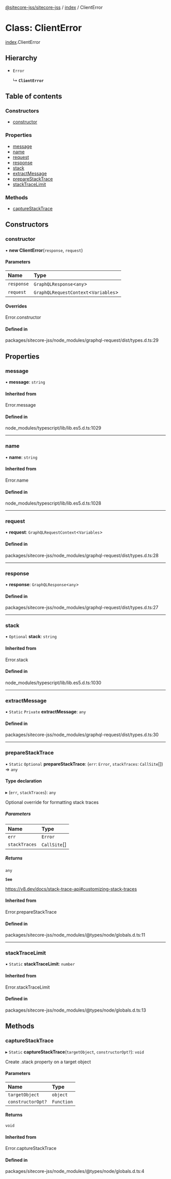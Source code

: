 [@sitecore-jss/sitecore-jss](../README.md) / [index](../modules/index.md) / ClientError

# Class: ClientError

[index](../modules/index.md).ClientError

## Hierarchy

- `Error`

  ↳ **`ClientError`**

## Table of contents

### Constructors

- [constructor](index.ClientError.md#constructor)

### Properties

- [message](index.ClientError.md#message)
- [name](index.ClientError.md#name)
- [request](index.ClientError.md#request)
- [response](index.ClientError.md#response)
- [stack](index.ClientError.md#stack)
- [extractMessage](index.ClientError.md#extractmessage)
- [prepareStackTrace](index.ClientError.md#preparestacktrace)
- [stackTraceLimit](index.ClientError.md#stacktracelimit)

### Methods

- [captureStackTrace](index.ClientError.md#capturestacktrace)

## Constructors

### constructor

• **new ClientError**(`response`, `request`)

#### Parameters

| Name | Type |
| :------ | :------ |
| `response` | `GraphQLResponse`\<`any`\> |
| `request` | `GraphQLRequestContext`\<`Variables`\> |

#### Overrides

Error.constructor

#### Defined in

packages/sitecore-jss/node_modules/graphql-request/dist/types.d.ts:29

## Properties

### message

• **message**: `string`

#### Inherited from

Error.message

#### Defined in

node_modules/typescript/lib/lib.es5.d.ts:1029

___

### name

• **name**: `string`

#### Inherited from

Error.name

#### Defined in

node_modules/typescript/lib/lib.es5.d.ts:1028

___

### request

• **request**: `GraphQLRequestContext`\<`Variables`\>

#### Defined in

packages/sitecore-jss/node_modules/graphql-request/dist/types.d.ts:28

___

### response

• **response**: `GraphQLResponse`\<`any`\>

#### Defined in

packages/sitecore-jss/node_modules/graphql-request/dist/types.d.ts:27

___

### stack

• `Optional` **stack**: `string`

#### Inherited from

Error.stack

#### Defined in

node_modules/typescript/lib/lib.es5.d.ts:1030

___

### extractMessage

▪ `Static` `Private` **extractMessage**: `any`

#### Defined in

packages/sitecore-jss/node_modules/graphql-request/dist/types.d.ts:30

___

### prepareStackTrace

▪ `Static` `Optional` **prepareStackTrace**: (`err`: `Error`, `stackTraces`: `CallSite`[]) => `any`

#### Type declaration

▸ (`err`, `stackTraces`): `any`

Optional override for formatting stack traces

##### Parameters

| Name | Type |
| :------ | :------ |
| `err` | `Error` |
| `stackTraces` | `CallSite`[] |

##### Returns

`any`

**`See`**

https://v8.dev/docs/stack-trace-api#customizing-stack-traces

#### Inherited from

Error.prepareStackTrace

#### Defined in

packages/sitecore-jss/node_modules/@types/node/globals.d.ts:11

___

### stackTraceLimit

▪ `Static` **stackTraceLimit**: `number`

#### Inherited from

Error.stackTraceLimit

#### Defined in

packages/sitecore-jss/node_modules/@types/node/globals.d.ts:13

## Methods

### captureStackTrace

▸ `Static` **captureStackTrace**(`targetObject`, `constructorOpt?`): `void`

Create .stack property on a target object

#### Parameters

| Name | Type |
| :------ | :------ |
| `targetObject` | `object` |
| `constructorOpt?` | `Function` |

#### Returns

`void`

#### Inherited from

Error.captureStackTrace

#### Defined in

packages/sitecore-jss/node_modules/@types/node/globals.d.ts:4
